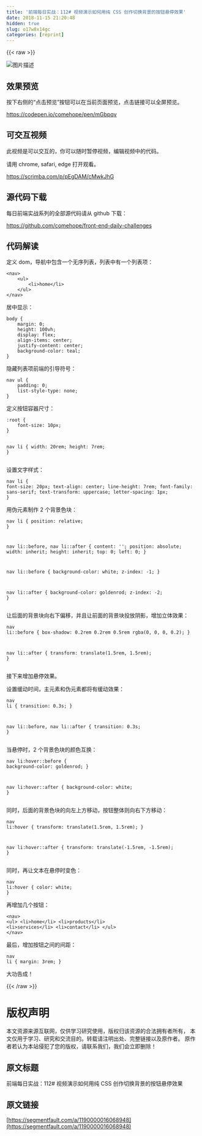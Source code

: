 ```yaml
---
title: '前端每日实战：112# 视频演示如何用纯 CSS 创作切换背景的按钮悬停效果' 
date: 2018-11-15 21:20:48
hidden: true
slug: o17w8x14gc
categories: [reprint]
---
```


{{< raw >}}
<p><span class="img-wrap"><img data-src="/img/bVbfAqJ?w=400&amp;h=301" src="https://static.alili.tech/img/bVbfAqJ?w=400&amp;h=301" alt="&#x56FE;&#x7247;&#x63CF;&#x8FF0;" title="&#x56FE;&#x7247;&#x63CF;&#x8FF0;"></span></p><h2>&#x6548;&#x679C;&#x9884;&#x89C8;</h2><p>&#x6309;&#x4E0B;&#x53F3;&#x4FA7;&#x7684;&#x201C;&#x70B9;&#x51FB;&#x9884;&#x89C8;&#x201D;&#x6309;&#x94AE;&#x53EF;&#x4EE5;&#x5728;&#x5F53;&#x524D;&#x9875;&#x9762;&#x9884;&#x89C8;&#xFF0C;&#x70B9;&#x51FB;&#x94FE;&#x63A5;&#x53EF;&#x4EE5;&#x5168;&#x5C4F;&#x9884;&#x89C8;&#x3002;</p><p><a href="https://codepen.io/comehope/pen/mGbpqv" rel="nofollow noreferrer">https://codepen.io/comehope/pen/mGbpqv</a></p><h2>&#x53EF;&#x4EA4;&#x4E92;&#x89C6;&#x9891;</h2><p>&#x6B64;&#x89C6;&#x9891;&#x662F;&#x53EF;&#x4EE5;&#x4EA4;&#x4E92;&#x7684;&#xFF0C;&#x4F60;&#x53EF;&#x4EE5;&#x968F;&#x65F6;&#x6682;&#x505C;&#x89C6;&#x9891;&#xFF0C;&#x7F16;&#x8F91;&#x89C6;&#x9891;&#x4E2D;&#x7684;&#x4EE3;&#x7801;&#x3002;</p><p>&#x8BF7;&#x7528; chrome, safari, edge &#x6253;&#x5F00;&#x89C2;&#x770B;&#x3002;</p><p><a href="https://scrimba.com/p/pEgDAM/cMwkJhG" rel="nofollow noreferrer">https://scrimba.com/p/pEgDAM/cMwkJhG</a></p><h2>&#x6E90;&#x4EE3;&#x7801;&#x4E0B;&#x8F7D;</h2><p>&#x6BCF;&#x65E5;&#x524D;&#x7AEF;&#x5B9E;&#x6218;&#x7CFB;&#x5217;&#x7684;&#x5168;&#x90E8;&#x6E90;&#x4EE3;&#x7801;&#x8BF7;&#x4ECE; github &#x4E0B;&#x8F7D;&#xFF1A;</p><p><a href="https://github.com/comehope/front-end-daily-challenges" rel="nofollow noreferrer">https://github.com/comehope/front-end-daily-challenges</a></p><h2>&#x4EE3;&#x7801;&#x89E3;&#x8BFB;</h2><p>&#x5B9A;&#x4E49; dom&#xFF0C;&#x5BFC;&#x822A;&#x4E2D;&#x5305;&#x542B;&#x4E00;&#x4E2A;&#x65E0;&#x5E8F;&#x5217;&#x8868;&#xFF0C;&#x5217;&#x8868;&#x4E2D;&#x6709;&#x4E00;&#x4E2A;&#x5217;&#x8868;&#x9879;&#xFF1A;</p><pre><code class="html">&lt;nav&gt;
    &lt;ul&gt;
        &lt;li&gt;home&lt;/li&gt;
    &lt;/ul&gt;
&lt;/nav&gt;</code></pre><p>&#x5C45;&#x4E2D;&#x663E;&#x793A;&#xFF1A;</p><pre><code class="css">body {
    margin: 0;
    height: 100vh;
    display: flex;
    align-items: center;
    justify-content: center;
    background-color: teal;
}</code></pre><p>&#x9690;&#x85CF;&#x5217;&#x8868;&#x9879;&#x524D;&#x7AEF;&#x7684;&#x5F15;&#x5BFC;&#x7B26;&#x53F7;&#xFF1A;</p><pre><code class="css">nav ul {
    padding: 0;
    list-style-type: none;
}</code></pre><p>&#x5B9A;&#x4E49;&#x6309;&#x94AE;&#x5BB9;&#x5668;&#x5C3A;&#x5BF8;&#xFF1A;</p><pre><code class="css">:root {
    font-size: 10px;
}

nav li {
    width: 20rem;
    height: 7rem;
}</code></pre><p>&#x8BBE;&#x7F6E;&#x6587;&#x5B57;&#x6837;&#x5F0F;&#xFF1A;</p><pre><code class="css">nav li {
    font-size: 20px;
    text-align: center;
    line-height: 7rem;
    font-family: sans-serif;
    text-transform: uppercase;
    letter-spacing: 1px;
}</code></pre><p>&#x7528;&#x4F2A;&#x5143;&#x7D20;&#x5236;&#x4F5C; 2 &#x4E2A;&#x80CC;&#x666F;&#x8272;&#x5757;&#xFF1A;</p><pre><code class="css">nav li {
    position: relative;
}

nav li::before,
nav li::after {
    content: &apos;&apos;;
    position: absolute;
    width: inherit;
    height: inherit;
    top: 0;
    left: 0;
}

nav li::before {
    background-color: white;
    z-index: -1;
}

nav li::after {
    background-color: goldenrod;
    z-index: -2;
}</code></pre><p>&#x8BA9;&#x540E;&#x9762;&#x7684;&#x80CC;&#x666F;&#x5757;&#x5411;&#x53F3;&#x4E0B;&#x504F;&#x79FB;&#xFF0C;&#x5E76;&#x4E14;&#x8BA9;&#x524D;&#x9762;&#x7684;&#x80CC;&#x666F;&#x5757;&#x6295;&#x653E;&#x9634;&#x5F71;&#xFF0C;&#x589E;&#x52A0;&#x7ACB;&#x4F53;&#x6548;&#x679C;&#xFF1A;</p><pre><code class="css">nav li::before {
    box-shadow: 0.2rem 0.2rem 0.5rem rgba(0, 0, 0, 0.2);
}

nav li::after {
    transform: translate(1.5rem, 1.5rem);
}</code></pre><p>&#x63A5;&#x4E0B;&#x6765;&#x589E;&#x52A0;&#x60AC;&#x505C;&#x6548;&#x679C;&#x3002;</p><p>&#x8BBE;&#x7F6E;&#x7F13;&#x52A8;&#x65F6;&#x95F4;&#xFF0C;&#x4E3B;&#x5143;&#x7D20;&#x548C;&#x4F2A;&#x5143;&#x7D20;&#x90FD;&#x5C06;&#x6709;&#x7F13;&#x52A8;&#x6548;&#x679C;&#xFF1A;</p><pre><code class="css">nav li {
    transition: 0.3s;
}

nav li::before,
nav li::after {
    transition: 0.3s;
}</code></pre><p>&#x5F53;&#x60AC;&#x505C;&#x65F6;&#xFF0C;2 &#x4E2A;&#x80CC;&#x666F;&#x8272;&#x5757;&#x7684;&#x989C;&#x8272;&#x4E92;&#x6362;&#xFF1A;</p><pre><code class="css">nav li:hover::before {
    background-color: goldenrod;
}

nav li:hover::after {
    background-color: white;
}</code></pre><p>&#x540C;&#x65F6;&#xFF0C;&#x540E;&#x9762;&#x7684;&#x80CC;&#x666F;&#x8272;&#x5757;&#x7684;&#x5411;&#x5DE6;&#x4E0A;&#x65B9;&#x79FB;&#x52A8;&#xFF0C;&#x6309;&#x94AE;&#x6574;&#x4F53;&#x5219;&#x5411;&#x53F3;&#x4E0B;&#x65B9;&#x79FB;&#x52A8;&#xFF1A;</p><pre><code class="css">nav li:hover {
    transform: translate(1.5rem, 1.5rem);
}

nav li:hover::after {
    transform: translate(-1.5rem, -1.5rem);
}</code></pre><p>&#x540C;&#x65F6;&#xFF0C;&#x518D;&#x8BA9;&#x6587;&#x672C;&#x5728;&#x60AC;&#x505C;&#x65F6;&#x53D8;&#x8272;&#xFF1A;</p><pre><code class="css">nav li:hover {
    color: white;
}</code></pre><p>&#x518D;&#x589E;&#x52A0;&#x51E0;&#x4E2A;&#x6309;&#x94AE;&#xFF1A;</p><pre><code class="html">&lt;nav&gt;
    &lt;ul&gt;
        &lt;li&gt;home&lt;/li&gt;
        &lt;li&gt;products&lt;/li&gt;
        &lt;li&gt;services&lt;/li&gt;
        &lt;li&gt;contact&lt;/li&gt;
    &lt;/ul&gt;
&lt;/nav&gt;</code></pre><p>&#x6700;&#x540E;&#xFF0C;&#x589E;&#x52A0;&#x6309;&#x94AE;&#x4E4B;&#x95F4;&#x7684;&#x95F4;&#x8DDD;&#xFF1A;</p><pre><code class="css">nav li {
    margin: 3rem;
}</code></pre><p>&#x5927;&#x529F;&#x544A;&#x6210;&#xFF01;</p>
{{< /raw >}}

# 版权声明
本文资源来源互联网，仅供学习研究使用，版权归该资源的合法拥有者所有，
本文仅用于学习、研究和交流目的。转载请注明出处、完整链接以及原作者。
原作者若认为本站侵犯了您的版权，请联系我们，我们会立即删除！

## 原文标题
前端每日实战：112# 视频演示如何用纯 CSS 创作切换背景的按钮悬停效果

## 原文链接
[https://segmentfault.com/a/1190000016068948](https://segmentfault.com/a/1190000016068948)

